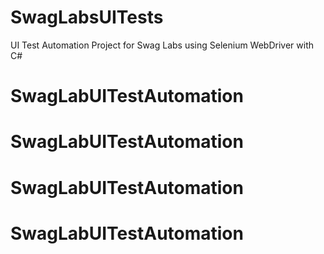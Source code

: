 # SwagLabsUITests
UI Test Automation Project for Swag Labs using Selenium WebDriver with C#
# SwagLabUITestAutomation
# SwagLabUITestAutomation
# SwagLabUITestAutomation
# SwagLabUITestAutomation
